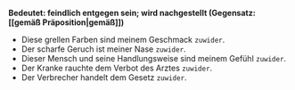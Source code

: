 **Bedeutet: feindlich entgegen sein; wird nachgestellt (Gegensatz: [[gemäß Präposition|gemäß]])**  
- Diese grellen Farben sind meinem Geschmack `zuwider`.  
- Der scharfe Geruch ist meiner Nase `zuwider`.  
- Dieser Mensch und seine Handlungsweise sind meinem Gefühl `zuwider`.  
- Der Kranke rauchte dem Verbot des Arztes `zuwider`.  
- Der Verbrecher handelt dem Gesetz `zuwider`.  